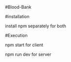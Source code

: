 #Blood-Bank

#installation

install npm separately for both

#Execution

npm start for client

npm run dev for server
